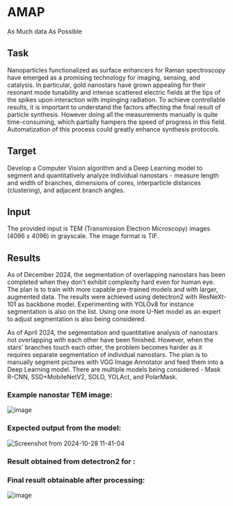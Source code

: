 # AMAP
As Much data As Possible

## Task


 Nanoparticles functionalized as surface enhancers for Raman spectroscopy have emerged as a promising technology for imaging, sensing, and catalysis. In particular, gold nanostars have grown appealing for their resonant mode tunability and intense scattered electric fields at the tips of the spikes upon interaction with impinging radiation. To achieve controllable results, it is important to understand the factors affecting the final result of particle synthesis. However doing all the measurements manually is quite time-consuming, which partially hampers the speed of progress in this field. Automatization of this process could greatly enhance synthesis protocols. 

## Target


 Develop a Computer Vision algorithm and a Deep Learning model to segment and quantitatively analyze individual nanostars - measure length and width of branches, dimensions of cores, interparticle distances (clustering),  and adjacent branch angles. 

## Input


 The provided input is TEM (Transmission Electron Microscopy) images (4096 x 4096) in grayscale. The image format is TIF.


## Results

As of December 2024, the segmentation of overlapping nanostars has been completed when they don't exhibit complexity hard even for human eye. The plan is to train with more capable pre-trained models and with larger, augmented data. The results were achieved using detectron2 with ResNeXt-101 as backbone model. Experimenting with YOLOv8 for instance segmentation is also on the list. Using one more U-Net model as an expert to adjust segmentation is also being considered.

As of April 2024, the segmentation and quantitative analysis of nanostars not overlapping with each other have been finished. However, when the stars’ branches touch each other, the problem becomes harder as it requires separate segmentation of individual nanostars. The plan is to manually segment pictures with VGG Image Annotator and feed them into a Deep Learning model. There are multiple models being considered - Mask R-CNN, SSD+MobileNetV2, SOLO, YOLAct, and PolarMask.


### Example nanostar TEM image:
![image](https://github.com/user-attachments/assets/abfb9a6e-3293-495d-8901-b9cdcb377a72)

### Expected output from the model:
![Screenshot from 2024-10-28 11-41-04](https://github.com/user-attachments/assets/5e0b07fb-7e07-4cb5-8b8e-ad9bb7d70a69)

### Result obtained from detectron2 for :


### Final result obtainable after processing:
![image](https://github.com/user-attachments/assets/eb791378-036b-4e09-a0f3-34ce915e98c7)



